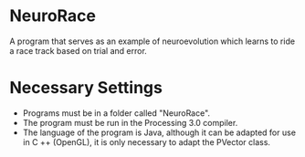 # NeuroRace
A program that serves as an example of neuroevolution which learns to ride a race track based on trial and error.

# Necessary Settings

* Programs must be in a folder called "NeuroRace". 
* The program must be run in the Processing 3.0 compiler. 
* The language of the program is Java, although it can be adapted for use in C ++ (OpenGL), it is only necessary to adapt the PVector class. 
